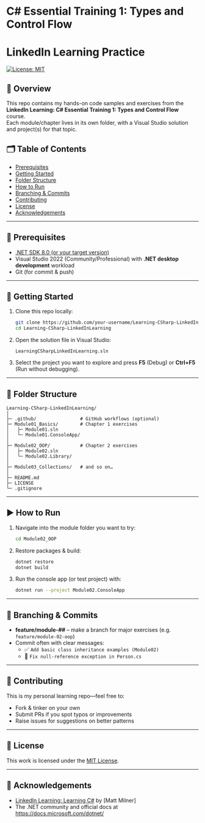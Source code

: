 # C# Essential Training 1: Types and Control Flow
# LinkedIn Learning Practice

[![License: MIT](https://img.shields.io/badge/License-MIT-blue.svg)](LICENSE)

## 📖 Overview
This repo contains my hands-on code samples and exercises from the **LinkedIn Learning: C# Essential Training 1: Types and Control Flow** course.  
Each module/chapter lives in its own folder, with a Visual Studio solution and project(s) for that topic.

## 🗂️ Table of Contents
- [Prerequisites](#-prerequisites)  
- [Getting Started](#-getting-started)  
- [Folder Structure](#-folder-structure)  
- [How to Run](#-how-to-run)  
- [Branching & Commits](#-branching--commits)  
- [Contributing](#-contributing)  
- [License](#-license)  
- [Acknowledgements](#-acknowledgements)  

---

## 🔧 Prerequisites
- [.NET SDK 8.0 (or your target version)](https://dotnet.microsoft.com/)  
- Visual Studio 2022 (Community/Professional) with **.NET desktop development** workload  
- Git (for commit & push)

---

## 🚀 Getting Started
1. Clone this repo locally:  
   ```bash
   git clone https://github.com/your-username/Learning-CSharp-LinkedInLearning.git
   cd Learning-CSharp-LinkedInLearning
   ```
2. Open the solution file in Visual Studio:  
   ```text
   LearningCSharpLinkedInLearning.sln
   ```
3. Select the project you want to explore and press **F5** (Debug) or **Ctrl+F5** (Run without debugging).

---

## 📁 Folder Structure
```
Learning-CSharp-LinkedInLearning/
│
├─ .github/                # GitHub workflows (optional)
├─ Module01_Basics/        # Chapter 1 exercises
│   ├─ Module01.sln
│   └─ Module01.ConsoleApp/
│
├─ Module02_OOP/           # Chapter 2 exercises
│   ├─ Module02.sln
│   └─ Module02.Library/
│
├─ Module03_Collections/   # and so on…
│
├─ README.md
├─ LICENSE
└─ .gitignore
```

---

## ▶️ How to Run
1. Navigate into the module folder you want to try:  
   ```bash
   cd Module02_OOP
   ```
2. Restore packages & build:  
   ```bash
   dotnet restore
   dotnet build
   ```
3. Run the console app (or test project) with:  
   ```bash
   dotnet run --project Module02.ConsoleApp
   ```

---

## 🌿 Branching & Commits
- **feature/module-##** – make a branch for major exercises (e.g. `feature/module-02-oop`)  
- Commit often with clear messages:  
  - ✅ `Add basic class inheritance examples (Module02)`  
  - 🔧 `Fix null-reference exception in Person.cs`

---

## 🤝 Contributing
This is my personal learning repo—feel free to:  
- Fork & tinker on your own  
- Submit PRs if you spot typos or improvements  
- Raise issues for suggestions on better patterns

---

## 📜 License
This work is licensed under the [MIT License](LICENSE).

---

## 🙏 Acknowledgements
- [LinkedIn Learning: Learning C#](https://www.linkedin.com/learning/c-sharp-essential-training-1-types-and-control-flow) by [Matt Milner]  
- The .NET community and official docs at https://docs.microsoft.com/dotnet/
